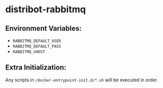 
# distribot-rabbitmq

## Environment Variables:

* `RABBITMQ_DEFAULT_USER`
* `RABBITMQ_DEFAULT_PASS`
* `RABBITMQ_VHOST`

## Extra Initialization:

Any scripts in `/docker-entrypoint-init.d/*.sh` will be executed in order.
